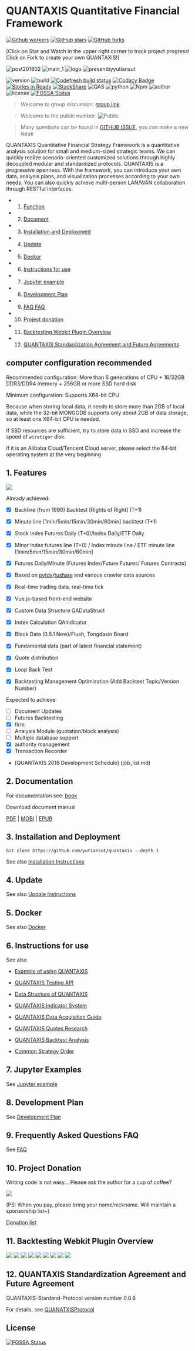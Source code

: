 # QUANTAXIS Quantitative Financial Framework



[![Github workers](https://img.shields.io/github/watchers/quantaxis/quantaxis.svg?style=social&label=Watchers&)](https://github.com/quantaxis/quantaxis/watchers)
[![GitHub stars](https://img.shields.io/github/stars/quantaxis/quantaxis.svg?style=social&label=Star&)](https://github.com/quantaxis/quantaxis/stargazers)
[![GitHub forks](https://img.shields.io/github/forks/quantaxis/quantaxis.svg?style=social&label=Fork&)](https://github.com/quantaxis/quantaxis/fork)


[Click on Star and Watch in the upper right corner to track project progress! Click on Fork to create your own QUANTAXIS!]

![post201802](http://pic.yutiansut.comquantaxis-post201802.png)
![main_1](http://pic.yutiansut.comMain_1.gif)
![logo](http://pic.yutiansut.comQUANTAXIS-small.png)
![presentbyyutiansut](http://pic.yutiansut.comyutiansut-logo.png)


![version](https://img.shields.io/pypi/v/quantaxis.svg)
![build](https://travis-ci.org/QUANTAXIS/QUANTAXIS.svg?branch=master)
[![Codefresh build status](https://g.codefresh.io/api/badges/build?repoOwner=yutiansut&repoName=QUANTAXIS&branch=master&pipelineName=QUANTAXIS&accountName=yutiansut_marketplace&type=cf-1)]( https://g.codefresh.Io/repositories/yutiansut/QUANTAXIS/builds?filter=trigger:build;branch:master;service:5a30c1026e9d6c0001c5143b~QUANTAXIS)
[![Codacy Badge](https://api.codacy.com/project/badge/Grade/d8504e4af33747bb8117579212425af9)](https://www.codacy.com/app/yutiansut/QUANTAXIS?utm_source=github.com&utm_medium=referral&utm_content=yutiansut/QUANTAXIS&utm_campaign=badger)
[![Stories in Ready](https://badge.waffle.io/yutiansut/QUANTAXIS.svg?label=ready&title=Ready)](http://waffle.io/yutiansut/QUANTAXIS)
[![StackShare](https://img.shields.io/badge/tech-stack-0690fa.svg?style=flat)](https://stackshare.io/yutiansut/quantaxis)
![QAS](https://img.shields.io/badge/QAS-%200.0.8-brown.svg)
![python](https://img.shields.io/badge/python-%203.6/3.5/3.4/win/ubuntu-darkgrey.svg)
![Npm](https://img.shields.io/badge/Npm-%200.4.0-yellow.svg)
![author](https://img.shields.io/badge/Powered%20by-%20%20yutiansut-red.svg)
![license](https://img.shields.io/badge/License-%20MIT-brightgreen.svg)
[![FOSSA Status](https://app.fossa.io/api/projects/git%2Bgithub.com%2FQUANTAXIS%2FQUANTAXIS.svg?type=shield)](https://app.fossa.io/projects/git%2Bgithub.com%2FQUANTAXIS%2FQUANTAXIS?ref=badge_shield)




> Welcome to group discussion: [group link](https://jq.qq.com/?_wv=1027&k=4CEKGzn)

> Welcome to the public number: ![Public](http://pic.yutiansut.comqrcode_for_gh_bbb47e0550f7_258%20%281%29.jpg)

> Many questions can be found in [GITHUB ISSUE](https://github.com/QUANTAXIS/QUANTAXIS/issues), you can make a new issue

QUANTAXIS Quantitative Financial Strategy Framework is a quantitative analysis solution for small and medium-sized strategic teams. We can quickly realize scenario-oriented customized solutions through highly decoupled modular and standardized protocols. QUANTAXIS is a progressive openness. With the framework, you can introduce your own data, analysis plans, and visualization processes according to your own needs. You can also quickly achieve multi-person LAN/WAN collaboration through RESTful interfaces.

<!-- vscode-markdown-toc -->
* 1. [Function](#)
* 2. [Document](#-1)
* 3. [Installation and Deployment](#-1)
* 4. [Update](#-1)
* 5. [Docker](#Docker)
* 6. [Instructions for use](#-1)
* 7. [Jupyter example](#Jupyter)
* 8. [Development Plan](#-1)
* 9. [FAQ FAQ](#FAQ)
* 10. [Project donation](#-1)
* 11. [Backtesting Webkit Plugin Overview](#Webkit)
* 12. [QUANTAXIS Standardization Agreement and Future Agreements](#QUANTAXIS)

<!-- vscode-markdown-toc-config
Numbering=true
autoSave=true
/vscode-markdown-toc-config -->
<!-- /vscode-markdown-toc -->

## computer configuration recommended

Recommended configuration:
More than 6 generations of CPU + 16/32GB DDR3/DDR4 memory + 256GB or more SSD hard disk

Minimum configuration:
Supports X64-bit CPU

Because when storing local data, it needs to store more than 2GB of local data, while the 32-bit MONGODB supports only about 2GB of data storage, so at least one X64-bit CPU is needed.

If SSD resources are sufficient, try to store data in SSD and increase the speed of ```wiretiger``` disk.

If it is an Alibaba Cloud/Tencent Cloud server, please select the 64-bit operating system at the very beginning


## 1. <a name=''></a> Features


![](http://pic.yutiansut.comframework.png)

Already achieved:

- [x] Backline (from 1990) Backtest [Rights of Right] (T+1)
- [x] Minute line [1min/5min/15min/30min/60min] backtest (T+1)
- [x] Stock Index Futures Daily (T+0)/Index Daily/ETF Daily
- [x] Minor index futures line (T+0) / Index minute line / ETF minute line [1min/5min/15min/30min/60min]
- [x] Futures Daily/Minute (Futures Index/Future Futures/ Futures Contracts)
- [x] Based on [pytdx](https://github.com/rainx/pytdx)/[tushare](https://github.com/waditu/tushare) and various crawler data sources
- [x] Real-time trading data, real-time tick
- [x] Vue.js-based front-end website
- [x] Custom Data Structure QADataStruct
- [x] Index Calculation QAIndicator
- [x] Block Data (0.5.1 New)/Flush, Tongdaxin Board
- [x] Fundamental data (part of latest financial statement)
- [x] Quote distribution
- [x] Loop Back Test
- [x] Backtesting Management Optimization (Add Backtest Topic/Version Number)


Expected to achieve:

- [ ] Document Updates
- [ ] Futures Backtesting
- [x] firm
- [ ] Analysis Module (quotation/block analysis)
- [ ] Multiple database support
- [x] authority management
- [x] Transaction Recorder

- [QUANTAXIS 2018 Development Schedule] (job_list.md)


## 2. <a name='-1'></a> Documentation

For documentation see: [book](http://book.yutiansut.com)

Download document manual

[PDF](https://www.gitbook.com/download/pdf/book/quantaxis/quantaxis) | [MOBI](https://www.gitbook.com/download/mobi/book/quantaxis/quantaxis) | [EPUB](https://www.gitbook.com/download/epub/book/quantaxis/quantaxis)

## 3. <a name='-1'></a> Installation and Deployment

```
Git clone https://github.com/yutiansut/quantaxis --depth 1
```

See also [Installation Instructions](Documents/install.md)

## 4. <a name='-1'></a> Update
See also [Update Instructions](Documents/update.md)

## 5. <a name='Docker'></a>Docker
See also [Docker](Documents/docker.md)
## 6. <a name='-1'></a> Instructions for use
See also


* [Example of using QUANTAXIS](https://github.com/quantaxis/QADemo)

* [QUANTAXIS Testing API](Documents/backtest_api.md)
* [Data Structure of QUANTAXIS](Documents/DataStruct.md)
* [QUANTAXIS Indicator System](Documents/indicators.md)
* [QUANTAXIS Data Acquisition Guide](Documents/DataFetch.md)
* [QUANTAXIS Quotes Research](Documents/analysis.md)
* [QUANTAXIS Backtest Analysis](Documents/backtestanalysis.md)
* [Common Strategy Order](Documents/strategy.md)

## 7. <a name='Jupyter'></a>Jupyter Examples
See [Jupyter example](jupyterexample)


## 8. <a name='-1'></a> Development Plan
See [Development Plan](job_list.md)
## 9. <a name='FAQ'></a> Frequently Asked Questions FAQ
See [FAQ](Documents/FAQ.md)

## 10. <a name='-1'></a> Project Donation

Writing code is not easy... Please ask the author for a cup of coffee?


![](http://pic.yutiansut.comalipay.png)

(PS: When you pay, please bring your name/nickname. Will maintain a sponsorship list~)

[Donation list](CONTRIBUTING.md)



## 11. <a name='Webkit'></a> Backtesting Webkit Plugin Overview

![](http://pic.yutiansut.comhomepage.png)
![](http://pic.yutiansut.comloginpage.png)
![](http://pic.yutiansut.comadminpage.png)
![](http://pic.yutiansut.combacktestpage.png)
![](http://pic.yutiansut.comrebacktest.png)
![](http://pic.yutiansut.combacktestpic.png)
![](http://pic.yutiansut.comstrategy.png)
![](http://pic.yutiansut.comkline.png)
![](http://pic.yutiansut.comsettings.png)


## 12. <a name='QUANTAXIS'></a>QUANTAXIS Standardization Agreement and Future Agreement


QUANTAXIS-Stardand-Protocol version number 0.0.8

For details, see [QUANATXISProtocol](Documents/readme.md)


## License
[![FOSSA Status](https://app.fossa.io/api/projects/git%2Bgithub.com%2FQUANTAXIS%2FQUANTAXIS.svg?type=large)](https://app.fossa.io/projects/git%2Bgithub.com%2FQUANTAXIS%2FQUANTAXIS?ref=badge_large)
